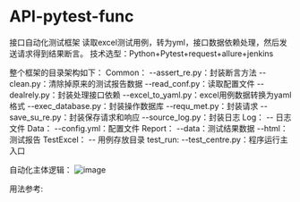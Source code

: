 # API-pytest-func
接口自动化测试框架
读取excel测试用例，转为yml，接口数据依赖处理，然后发送请求得到结果断言。
技术选型：Python+Pytest+request+allure+jenkins

整个框架的目录架构如下：
Common：
--assert_re.py：封装断言方法
--clean.py：清除掉原来的测试报告数据
--read_conf.py：读取配置文件
--dealrely.py：封装处理接口依赖
--excel_to_yaml.py：excel用例数据转换为yaml格式
--exec_database.py：封装操作数据库
--requ_met.py：封装请求
--save_su_re.py：封装保存请求和响应
--source_log.py：封装日志
Log：
-- 日志文件
Data：
--config.yml：配置文件
Report：
--data：测试结果数据
--html：测试报告
TestExcel：
-- 用例存放目录
test_run:
--test_centre.py：程序运行主入口

自动化主体逻辑：
![image](https://user-images.githubusercontent.com/65322530/126269181-10f4c46b-cee0-4a6f-b7bd-ea53979a6401.png)



用法参考:

